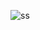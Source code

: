 ![ss](https://github.com/zekiyeipek/2d-portfolio/assets/20567281/a1ea3ff8-5d2f-4ad4-9a21-47e02be122d9)
